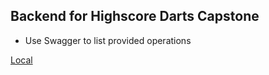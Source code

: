 
## Backend for Highscore Darts Capstone

* Use Swagger to list provided operations

[Local](http://localhost:8080/api/HighscoreDarts/swagger-ui/)
